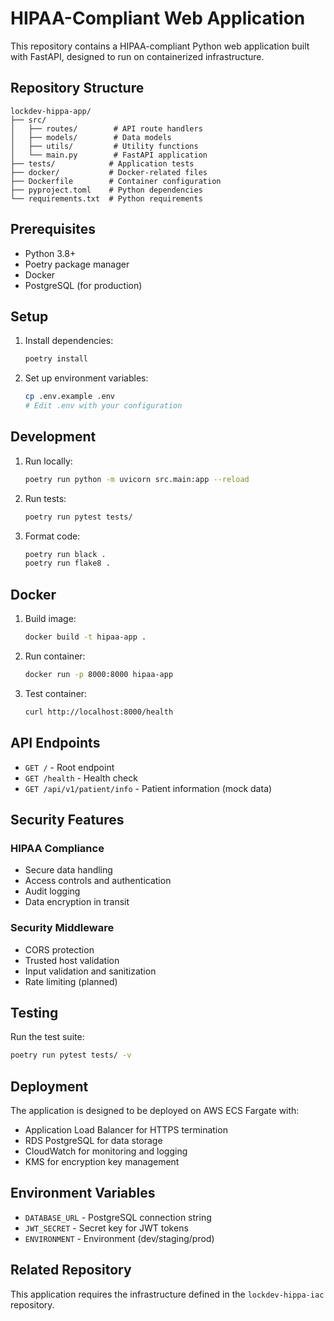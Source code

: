 # HIPAA-Compliant Web Application

This repository contains a HIPAA-compliant Python web application built with FastAPI, designed to run on containerized infrastructure.

## Repository Structure

```
lockdev-hippa-app/
├── src/
│   ├── routes/        # API route handlers
│   ├── models/        # Data models
│   ├── utils/         # Utility functions
│   └── main.py        # FastAPI application
├── tests/            # Application tests
├── docker/           # Docker-related files
├── Dockerfile        # Container configuration
├── pyproject.toml    # Python dependencies
└── requirements.txt  # Python requirements
```

## Prerequisites

- Python 3.8+
- Poetry package manager
- Docker
- PostgreSQL (for production)

## Setup

1. Install dependencies:
   ```bash
   poetry install
   ```

2. Set up environment variables:
   ```bash
   cp .env.example .env
   # Edit .env with your configuration
   ```

## Development

1. Run locally:
   ```bash
   poetry run python -m uvicorn src.main:app --reload
   ```

2. Run tests:
   ```bash
   poetry run pytest tests/
   ```

3. Format code:
   ```bash
   poetry run black .
   poetry run flake8 .
   ```

## Docker

1. Build image:
   ```bash
   docker build -t hipaa-app .
   ```

2. Run container:
   ```bash
   docker run -p 8000:8000 hipaa-app
   ```

3. Test container:
   ```bash
   curl http://localhost:8000/health
   ```

## API Endpoints

- `GET /` - Root endpoint
- `GET /health` - Health check
- `GET /api/v1/patient/info` - Patient information (mock data)

## Security Features

### HIPAA Compliance
- Secure data handling
- Access controls and authentication
- Audit logging
- Data encryption in transit

### Security Middleware
- CORS protection
- Trusted host validation
- Input validation and sanitization
- Rate limiting (planned)

## Testing

Run the test suite:
```bash
poetry run pytest tests/ -v
```

## Deployment

The application is designed to be deployed on AWS ECS Fargate with:
- Application Load Balancer for HTTPS termination
- RDS PostgreSQL for data storage
- CloudWatch for monitoring and logging
- KMS for encryption key management

## Environment Variables

- `DATABASE_URL` - PostgreSQL connection string
- `JWT_SECRET` - Secret key for JWT tokens
- `ENVIRONMENT` - Environment (dev/staging/prod)

## Related Repository

This application requires the infrastructure defined in the `lockdev-hippa-iac` repository.